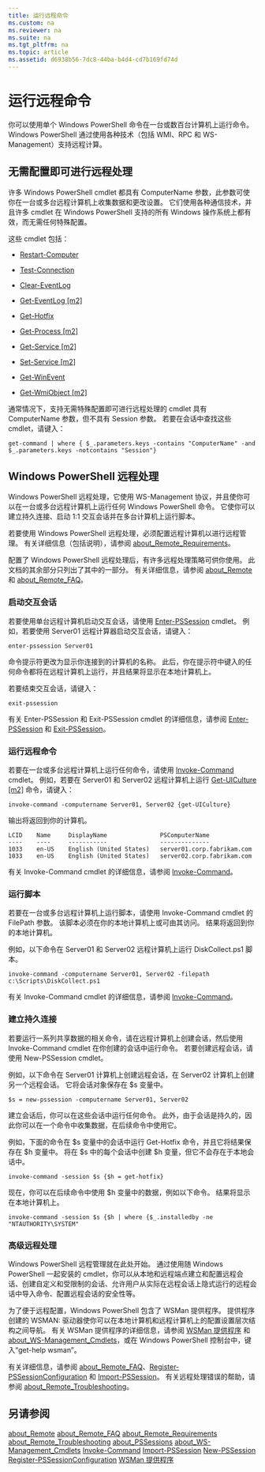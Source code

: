 ```yaml
---
title: 运行远程命令
ms.custom: na
ms.reviewer: na
ms.suite: na
ms.tgt_pltfrm: na
ms.topic: article
ms.assetid: d6938b56-7dc8-44ba-b4d4-cd7b169fd74d
---
```

# 运行远程命令
你可以使用单个 Windows PowerShell 命令在一台或数百台计算机上运行命令。 Windows PowerShell 通过使用各种技术（包括 WMI、RPC 和 WS-Management）支持远程计算。

## 无需配置即可进行远程处理
许多 Windows PowerShell cmdlet 都具有 ComputerName 参数，此参数可使你在一台或多台远程计算机上收集数据和更改设置。 它们使用各种通信技术，并且许多 cmdlet 在 Windows PowerShell 支持的所有 Windows 操作系统上都有效，而无需任何特殊配置。

这些 cmdlet 包括：

-   [Restart-Computer](assetId:///bd52bcf6-80ee-4866-9320-04ee1d1dca4a)

-   [Test-Connection](assetId:///87d293e5-10e2-489b-b0a9-922d77c05f3f)

-   [Clear-EventLog](assetId:///05d0de31-3c9d-4cd6-8e1a-dac19835464c)

-   [Get-EventLog [m2]](assetId:///a4372a60-b7d9-4b1c-a268-aa5240300141)

-   [Get-Hotfix](assetId:///e1ef636f-5170-4675-b564-199d9ef6f101)

-   [Get-Process [m2]](assetId:///27a05dbd-4b69-48a3-8d55-b295f6225f15)

-   [Get-Service [m2]](assetId:///0a09cb22-0a1c-4a79-9851-4e53075f9cf6)

-   [Set-Service [m2]](assetId:///b71e29ed-372b-4e32-a4b7-5eb6216e56c3)

-   [Get-WinEvent](assetId:///e1ef636f-5170-4675-b564-199d9ef6f101)

-   [Get-WmiObject [m2]](assetId:///a4c499fa-deec-4c4b-b3fb-6e195d48a396)

通常情况下，支持无需特殊配置即可进行远程处理的 cmdlet 具有 ComputerName 参数，但不具有 Session 参数。 若要在会话中查找这些 cmdlet，请键入：

```
get-command | where { $_.parameters.keys -contains "ComputerName" -and $_.parameters.keys -notcontains "Session"}
```

## Windows PowerShell 远程处理
Windows PowerShell 远程处理，它使用 WS-Management 协议，并且使你可以在一台或多台远程计算机上运行任何 Windows PowerShell 命令。 它使你可以建立持久连接、启动 1:1 交互会话并在多台计算机上运行脚本。

若要使用 Windows PowerShell 远程处理，必须配置远程计算机以进行远程管理。 有关详细信息（包括说明），请参阅 [about_Remote_Requirements](assetId:///da213949-134c-4741-b307-81f4492ba1bd)。

配置了 Windows PowerShell 远程处理后，有许多远程处理策略可供你使用。 此文档的其余部分只列出了其中的一部分。 有关详细信息，请参阅 [about_Remote](assetId:///9b4a5c87-9162-4adf-bdfe-fbc80b9b8970) 和 [about_Remote_FAQ](assetId:///e23702fd-9415-4a98-9975-390a4d3adc42)。

### 启动交互会话
若要使用单台远程计算机启动交互会话，请使用 [Enter-PSSession](assetId:///f4fd89b4-80e9-434e-bd46-952aa8d40d4c) cmdlet。 例如，若要使用 Server01 远程计算器启动交互会话，请键入：

```
enter-pssession Server01
```

命令提示符更改为显示你连接到的计算机的名称。 此后，你在提示符中键入的任何命令都将在远程计算机上运行，并且结果将显示在本地计算机上。

若要结束交互会话，请键入：

```
exit-pssession
```

有关 Enter-PSSession 和 Exit-PSSession cmdlet 的详细信息，请参阅 [Enter-PSSession](assetId:///f4fd89b4-80e9-434e-bd46-952aa8d40d4c) 和 [Exit-PSSession](assetId:///b6daa1ce-48a5-41a3-ac4b-b64dbe03465d)。

### 运行远程命令
若要在一台或多台远程计算机上运行任何命令，请使用 [Invoke-Command](assetId:///22fd98ba-1874-492e-95a5-c069467b8462) cmdlet。 例如，若要在 Server01 和 Server02 远程计算机上运行 [Get-UICulture [m2]](assetId:///99175c2e-e856-4208-970e-3dd2f6bac5b8) 命令，请键入：

```
invoke-command -computername Server01, Server02 {get-UICulture}
```

输出将返回到你的计算机。

```
LCID    Name     DisplayName               PSComputerName
----    ----     -----------               --------------
1033    en-US    English (United States)   server01.corp.fabrikam.com
1033    en-US    English (United States)   server02.corp.fabrikam.com
```

有关 Invoke-Command cmdlet 的详细信息，请参阅 [Invoke-Command](assetId:///22fd98ba-1874-492e-95a5-c069467b8462)。

### 运行脚本
若要在一台或多台远程计算机上运行脚本，请使用 Invoke-Command cmdlet 的 FilePath 参数。 该脚本必须在你的本地计算机上或可由其访问。 结果将返回到你的本地计算机。

例如，以下命令在 Server01 和 Server02 远程计算机上运行 DiskCollect.ps1 脚本。

```
invoke-command -computername Server01, Server02 -filepath c:\Scripts\DiskCollect.ps1
```

有关 Invoke-Command cmdlet 的详细信息，请参阅 [Invoke-Command](assetId:///22fd98ba-1874-492e-95a5-c069467b8462)。

### 建立持久连接
若要运行一系列共享数据的相关命令，请在远程计算机上创建会话，然后使用 Invoke-Command cmdlet 在你创建的会话中运行命令。 若要创建远程会话，请使用 New-PSSession cmdlet。

例如，以下命令在 Server01 计算机上创建远程会话，在 Server02 计算机上创建另一个远程会话。 它将会话对象保存在 $s 变量中。

```
$s = new-pssession -computername Server01, Server02
```

建立会话后，你可以在这些会话中运行任何命令。 此外，由于会话是持久的，因此你可以在一个命令中收集数据，在后续命令中使用它。

例如，下面的命令在 $s 变量中的会话中运行 Get-Hotfix 命令，并且它将结果保存在 $h 变量中。 将在 $s 中的每个会话中创建 $h 变量，但它不会存在于本地会话中。

```
invoke-command -session $s {$h = get-hotfix}
```

现在，你可以在后续命令中使用 $h 变量中的数据，例如以下命令。 结果将显示在本地计算机上。

```
invoke-command -session $s {$h | where {$_.installedby -ne "NTAUTHORITY\SYSTEM"
```

### 高级远程处理
Windows PowerShell 远程管理就在此处开始。 通过使用随 Windows PowerShell 一起安装的 cmdlet，你可以从本地和远程端点建立和配置远程会话、创建自定义和受限制的会话、允许用户从实际在远程会话上隐式运行的远程会话中导入命令、配置远程会话的安全性等。

为了便于远程配置，Windows PowerShell 包含了 WSMan 提供程序。 提供程序创建的 WSMAN: 驱动器使你可以在本地计算机和远程计算机上的配置设置层次结构之间导航。 有关 WSMan 提供程序的详细信息，请参阅 [WSMan 提供程序](assetId:///66fe1241-e08f-49ca-832f-a84c33ca8735) 和 [about_WS-Management_Cmdlets](assetId:///6ed3370a-ea10-45a5-9493-696aeace27ed)，或在 Windows PowerShell 控制台中，键入“get-help wsman”。

有关详细信息，请参阅 [about_Remote_FAQ](assetId:///e23702fd-9415-4a98-9975-390a4d3adc42)、[Register-PSSessionConfiguration](assetId:///af68867a-d201-4b19-a1de-594015ed8a25) 和 [Import-PSSession](assetId:///048c115e-a6fb-4e0d-8cea-c5ca24630c9d)。 有关远程处理错误的帮助，请参阅 [about_Remote_Troubleshooting](assetId:///2f890148-8578-49ed-85ea-79a489dd6317)。

## 另请参阅
[about_Remote](assetId:///9b4a5c87-9162-4adf-bdfe-fbc80b9b8970)
[about_Remote_FAQ](assetId:///e23702fd-9415-4a98-9975-390a4d3adc42)
[about_Remote_Requirements](assetId:///da213949-134c-4741-b307-81f4492ba1bd)
[about_Remote_Troubleshooting](assetId:///2f890148-8578-49ed-85ea-79a489dd6317)
[about_PSSessions](assetId:///7a9b4e0e-fa1b-47b0-92f6-6e2995d70acb)
[about_WS-Management_Cmdlets](assetId:///6ed3370a-ea10-45a5-9493-696aeace27ed)
[Invoke-Command](assetId:///22fd98ba-1874-492e-95a5-c069467b8462)
[Import-PSSession](assetId:///048c115e-a6fb-4e0d-8cea-c5ca24630c9d)
[New-PSSession](assetId:///59452f12-a11d-4558-99ea-e6ca6ad5ffd3)
[Register-PSSessionConfiguration](assetId:///af68867a-d201-4b19-a1de-594015ed8a25)
[WSMan 提供程序](assetId:///66fe1241-e08f-49ca-832f-a84c33ca8735)



<!--HONumber=Apr16_HO1-->


